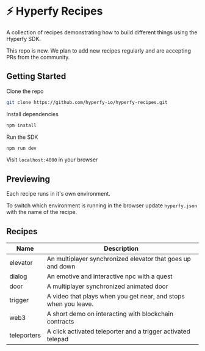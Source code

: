 # ⚡️ Hyperfy Recipes

A collection of recipes demonstrating how to build different things using the Hyperfy SDK.

This repo is new. We plan to add new recipes regularly and are accepting PRs from the community.

## Getting Started

Clone the repo

```bash
git clone https://github.com/hyperfy-io/hyperfy-recipes.git
```

Install dependencies

```bash
npm install
```

Run the SDK

```bash
npm run dev
```

Visit `localhost:4000` in your browser

## Previewing

Each recipe runs in it's own environment.

To switch which environment is running in the browser update `hyperfy.json` with the name of the recipe.

## Recipes

| Name        | Description                                                     |
| ----------- | --------------------------------------------------------------- |
| elevator    | An multiplayer synchronized elevator that goes up and down      |
| dialog      | An emotive and interactive npc with a quest                     |
| door        | A multiplayer synchronized animated door                        |
| trigger     | A video that plays when you get near, and stops when you leave. |
| web3        | A short demo on interacting with blockchain contracts           |
| teleporters | A click activated teleporter and a trigger activated telepad    |
